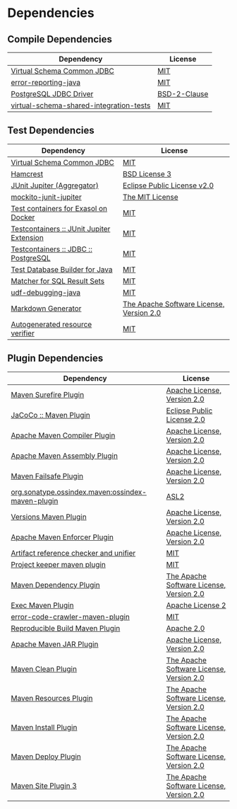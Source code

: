 <!-- @formatter:off -->
# Dependencies

## Compile Dependencies

| Dependency                                   | License           |
| -------------------------------------------- | ----------------- |
| [Virtual Schema Common JDBC][0]              | [MIT][1]          |
| [error-reporting-java][2]                    | [MIT][1]          |
| [PostgreSQL JDBC Driver][4]                  | [BSD-2-Clause][5] |
| [virtual-schema-shared-integration-tests][6] | [MIT][1]          |

## Test Dependencies

| Dependency                                      | License                                        |
| ----------------------------------------------- | ---------------------------------------------- |
| [Virtual Schema Common JDBC][0]                 | [MIT][1]                                       |
| [Hamcrest][10]                                  | [BSD License 3][11]                            |
| [JUnit Jupiter (Aggregator)][12]                | [Eclipse Public License v2.0][13]              |
| [mockito-junit-jupiter][14]                     | [The MIT License][15]                          |
| [Test containers for Exasol on Docker][16]      | [MIT][1]                                       |
| [Testcontainers :: JUnit Jupiter Extension][18] | [MIT][19]                                      |
| [Testcontainers :: JDBC :: PostgreSQL][18]      | [MIT][19]                                      |
| [Test Database Builder for Java][22]            | [MIT][1]                                       |
| [Matcher for SQL Result Sets][24]               | [MIT][1]                                       |
| [udf-debugging-java][26]                        | [MIT][1]                                       |
| [Markdown Generator][28]                        | [The Apache Software License, Version 2.0][29] |
| [Autogenerated resource verifier][30]           | [MIT][1]                                       |

## Plugin Dependencies

| Dependency                                              | License                                        |
| ------------------------------------------------------- | ---------------------------------------------- |
| [Maven Surefire Plugin][32]                             | [Apache License, Version 2.0][33]              |
| [JaCoCo :: Maven Plugin][34]                            | [Eclipse Public License 2.0][35]               |
| [Apache Maven Compiler Plugin][36]                      | [Apache License, Version 2.0][33]              |
| [Apache Maven Assembly Plugin][38]                      | [Apache License, Version 2.0][33]              |
| [Maven Failsafe Plugin][40]                             | [Apache License, Version 2.0][33]              |
| [org.sonatype.ossindex.maven:ossindex-maven-plugin][42] | [ASL2][29]                                     |
| [Versions Maven Plugin][44]                             | [Apache License, Version 2.0][33]              |
| [Apache Maven Enforcer Plugin][46]                      | [Apache License, Version 2.0][33]              |
| [Artifact reference checker and unifier][48]            | [MIT][1]                                       |
| [Project keeper maven plugin][50]                       | [MIT][1]                                       |
| [Maven Dependency Plugin][52]                           | [The Apache Software License, Version 2.0][29] |
| [Exec Maven Plugin][54]                                 | [Apache License 2][29]                         |
| [error-code-crawler-maven-plugin][56]                   | [MIT][1]                                       |
| [Reproducible Build Maven Plugin][58]                   | [Apache 2.0][29]                               |
| [Apache Maven JAR Plugin][60]                           | [Apache License, Version 2.0][33]              |
| [Maven Clean Plugin][62]                                | [The Apache Software License, Version 2.0][29] |
| [Maven Resources Plugin][64]                            | [The Apache Software License, Version 2.0][29] |
| [Maven Install Plugin][66]                              | [The Apache Software License, Version 2.0][29] |
| [Maven Deploy Plugin][68]                               | [The Apache Software License, Version 2.0][29] |
| [Maven Site Plugin 3][70]                               | [The Apache Software License, Version 2.0][29] |

[50]: https://github.com/exasol/project-keeper-maven-plugin
[2]: https://github.com/exasol/error-reporting-java
[4]: https://jdbc.postgresql.org
[29]: http://www.apache.org/licenses/LICENSE-2.0.txt
[32]: https://maven.apache.org/surefire/maven-surefire-plugin/
[5]: https://jdbc.postgresql.org/about/license.html
[62]: http://maven.apache.org/plugins/maven-clean-plugin/
[1]: https://opensource.org/licenses/MIT
[14]: https://github.com/mockito/mockito
[40]: https://maven.apache.org/surefire/maven-failsafe-plugin/
[22]: https://github.com/exasol/test-db-builder-java
[6]: https://github.com/exasol/virtual-schema-shared-integration-tests
[54]: http://www.mojohaus.org/exec-maven-plugin
[44]: http://www.mojohaus.org/versions-maven-plugin/
[52]: http://maven.apache.org/plugins/maven-dependency-plugin/
[11]: http://opensource.org/licenses/BSD-3-Clause
[36]: https://maven.apache.org/plugins/maven-compiler-plugin/
[19]: http://opensource.org/licenses/MIT
[0]: https://github.com/exasol/virtual-schema-common-jdbc
[28]: https://github.com/Steppschuh/Java-Markdown-Generator
[35]: https://www.eclipse.org/legal/epl-2.0/
[16]: https://github.com/exasol/exasol-testcontainers
[34]: https://www.jacoco.org/jacoco/trunk/doc/maven.html
[15]: https://github.com/mockito/mockito/blob/main/LICENSE
[24]: https://github.com/exasol/hamcrest-resultset-matcher
[58]: http://zlika.github.io/reproducible-build-maven-plugin
[33]: https://www.apache.org/licenses/LICENSE-2.0.txt
[30]: https://github.com/exasol/autogenerated-resource-verifier-java
[46]: https://maven.apache.org/enforcer/maven-enforcer-plugin/
[13]: https://www.eclipse.org/legal/epl-v20.html
[66]: http://maven.apache.org/plugins/maven-install-plugin/
[12]: https://junit.org/junit5/
[42]: https://sonatype.github.io/ossindex-maven/maven-plugin/
[18]: https://testcontainers.org
[26]: https://github.com/exasol/udf-debugging-java
[10]: http://hamcrest.org/JavaHamcrest/
[68]: http://maven.apache.org/plugins/maven-deploy-plugin/
[70]: http://maven.apache.org/plugins/maven-site-plugin/
[64]: http://maven.apache.org/plugins/maven-resources-plugin/
[48]: https://github.com/exasol/artifact-reference-checker-maven-plugin
[56]: https://github.com/exasol/error-code-crawler-maven-plugin
[60]: https://maven.apache.org/plugins/maven-jar-plugin/
[38]: https://maven.apache.org/plugins/maven-assembly-plugin/
